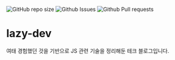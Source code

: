 ![GitHub repo size](https://img.shields.io/github/repo-size/jaem1n207/lazy-dev?color=green&style=flat-square)
![Github Issues](https://img.shields.io/github/issues/jaem1n207/lazy-dev)
![Github Pull requests](https://img.shields.io/bitbucket/pr/jaem1n207/lazy-dev)

# lazy-dev

여태 경험했던 것을 기반으로 JS 관련 기술을 정리해둔 테크 블로그입니다.
